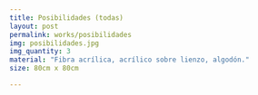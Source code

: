 ```yaml
---
title: Posibilidades (todas)
layout: post
permalink: works/posibilidades
img: posibilidades.jpg
img_quantity: 3
material: "Fibra acrílica, acrílico sobre lienzo, algodón."
size: 80cm x 80cm

---
```


